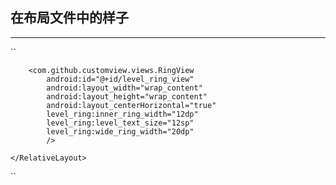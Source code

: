 ## 在布局文件中的样子

---

``
    <!-- 积分环形控件 -->
    <RelativeLayout
        android:id="@+id/ring_RL"
        android:layout_width="match_parent"
        android:layout_height="wrap_content"
        android:layout_gravity="center">

        <com.github.customview.views.RingView
            android:id="@+id/level_ring_view"
            android:layout_width="wrap_content"
            android:layout_height="wrap_content"
            android:layout_centerHorizontal="true"
            level_ring:inner_ring_width="12dp"
            level_ring:level_text_size="12sp"
            level_ring:wide_ring_width="20dp"
            />
        
    </RelativeLayout>
``
